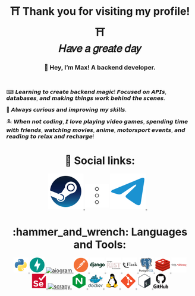 <div align="center">
  <h1> ⛩️ Thank you for visiting my profile! ⛩️ <br>𝐻𝑎𝑣𝑒 𝑎 𝑔𝑟𝑒𝑎𝑡𝑒 𝑑𝑎𝑦</h1>
</div>

<div align="center">
  <h3>👋 Hey, I’m Max! A backend developer.</h3><br>
  <p align="left">
    ⌨ 𝙇𝙚𝙖𝙧𝙣𝙞𝙣𝙜 𝙩𝙤 𝙘𝙧𝙚𝙖𝙩𝙚 𝙗𝙖𝙘𝙠𝙚𝙣𝙙 𝙢𝙖𝙜𝙞𝙘! 𝙁𝙤𝙘𝙪𝙨𝙚𝙙 𝙤𝙣 𝘼𝙋𝙄𝙨, 𝙙𝙖𝙩𝙖𝙗𝙖𝙨𝙚𝙨, 𝙖𝙣𝙙 𝙢𝙖𝙠𝙞𝙣𝙜 𝙩𝙝𝙞𝙣𝙜𝙨 𝙬𝙤𝙧𝙠 𝙗𝙚𝙝𝙞𝙣𝙙 𝙩𝙝𝙚 𝙨𝙘𝙚𝙣𝙚𝙨.
  </p>
  <p align="left">
    🦾 𝘼𝙡𝙬𝙖𝙮𝙨 𝙘𝙪𝙧𝙞𝙤𝙪𝙨 𝙖𝙣𝙙 𝙞𝙢𝙥𝙧𝙤𝙫𝙞𝙣𝙜 𝙢𝙮 𝙨𝙠𝙞𝙡𝙡𝙨.
  </p>
  <p align="left">
    🏝️ 𝙒𝙝𝙚𝙣 𝙣𝙤𝙩 𝙘𝙤𝙙𝙞𝙣𝙜, 𝙄 𝙡𝙤𝙫𝙚 𝙥𝙡𝙖𝙮𝙞𝙣𝙜 𝙫𝙞𝙙𝙚𝙤 𝙜𝙖𝙢𝙚𝙨, 𝙨𝙥𝙚𝙣𝙙𝙞𝙣𝙜 𝙩𝙞𝙢𝙚 𝙬𝙞𝙩𝙝 𝙛𝙧𝙞𝙚𝙣𝙙𝙨, 𝙬𝙖𝙩𝙘𝙝𝙞𝙣𝙜 𝙢𝙤𝙫𝙞𝙚𝙨, 𝙖𝙣𝙞𝙢𝙚, 𝙢𝙤𝙩𝙤𝙧𝙨𝙥𝙤𝙧𝙩 𝙚𝙫𝙚𝙣𝙩𝙨, 𝙖𝙣𝙙 𝙧𝙚𝙖𝙙𝙞𝙣𝙜 𝙩𝙤 𝙧𝙚𝙡𝙖𝙭 𝙖𝙣𝙙 𝙧𝙚𝙘𝙝𝙖𝙧𝙜𝙚!
  </p>
</div>

<div align="center">
    <h1> 📱 Social links:</h1>
  <a href="https://steamcommunity.com/id/m3Ruchey/" target="_blank">
    <img src="https://github.com/Rxyalxrd/Rxyalxrd/blob/main/steam-svgrepo-com.svg"/>
  </a>
  <a>
    <sup>
      <img src="https://github.com/Rxyalxrd/Rxyalxrd/blob/main/dots-vertical-svgrepo-com%20(1).svg" />
    </sup>
  </a>
  <a href="https://t.me/Rxyalxrd" target="_blank">
    <img src="https://github.com/Rxyalxrd/Rxyalxrd/blob/main/telegram-communication-chat-interaction-network-connection-svgrepo-com.svg"/>
  </a>ㅤ
</div>

<div align="center">
  <h1> :hammer_and_wrench: Languages and Tools:</h1>
</div>

<div align="center">
  <a href="https://www.python.org/doc/" target="_blank">
    <img src="https://raw.githubusercontent.com/devicons/devicon/master/icons/python/python-original.svg" title="Python" alt="python" width="40" height="40"/>
  </a>
  <a href="https://fastapi.tiangolo.com/" target="_blank">
    <img src="https://github.com/devicons/devicon/blob/master/icons/fastapi/fastapi-original.svg" title="FastApi" alt="fastapi" width="40" height="40"/>
  </a>
  <a href="https://docs.aiogram.dev/en/stable/" target="_blank">
    <img src="https://docs.aiogram.dev/en/stable/_static/logo.png" title="Aiogram" alt="aiogram" width="40" height="40"/>
  </a>
  <a href="https://learning.postman.com/docs/getting-started/introduction/" target="_blank">
    <img src="https://github.com/devicons/devicon/blob/master/icons/postman/postman-original.svg" title="Postman" alt="postman" width="40" height="40"/>
  </a>
  <a href="https://docs.djangoproject.com/" target="_blank">
    <img src="https://github.com/devicons/devicon/blob/master/icons/django/django-plain-wordmark.svg" title="Django" alt="django" width="40" height="40"/>
  </a>
  <a href="https://www.django-rest-framework.org/" target="_blank">
    <img src="https://github.com/devicons/devicon/blob/master/icons/djangorest/djangorest-original-wordmark.svg" title="DRF" alt="drf" width="40" height="40"/>
  </a>
  <a href="https://flask.palletsprojects.com/" target="_blank">
    <img src="https://github.com/devicons/devicon/blob/master/icons/flask/flask-original-wordmark.svg" title="Flask" alt="flask" width="40" height="40"/>
  </a>
  <a href="https://www.postgresql.org/docs/" target="_blank">
    <img src="https://github.com/devicons/devicon/blob/master/icons/postgresql/postgresql-original-wordmark.svg" title="Postgresql" alt="postgresql" width="40" height="40"/>
  </a>
  <a href="https://redis.io/?ref=kubedexcom" target="_blank">
    <img src=https://github.com/devicons/devicon/blob/master/icons/redis/redis-original.svg title="Redis" alt="redis" width="40" height="40"/>
  </a>
  <a href="https://docs.sqlalchemy.org/" target="_blank">
    <img src="https://github.com/devicons/devicon/blob/master/icons/sqlalchemy/sqlalchemy-original-wordmark.svg" title="SqlAlchemy" alt="sqlalchemy" width="40" height="40"/>
  </a>
  <a href="https://www.selenium.dev/documentation/" target="_blank">
    <img src="https://github.com/devicons/devicon/blob/master/icons/selenium/selenium-original.svg" title="Selenium" alt="Selenium" width="40" height="40"/>
  </a>
  <a href="https://docs.scrapy.org/en/latest/" target="_blank">
    <img src="https://github.com/scrapinghub/learn.scrapinghub.com/blob/master/_includes/icons/icon-scrapy.svg" title="Scrapy" alt="scrapy" width="40" height="40"/>
  </a>
  <a href="https://nginx.org/en/docs/" target="_blank">
    <img src="https://raw.githubusercontent.com/devicons/devicon/master/icons/nginx/nginx-original.svg" title="Nginx" alt="Nginx" width="40" height="40"/>
  </a>
  <a href="https://docs.docker.com/" target="_blank">
    <img src="https://raw.githubusercontent.com/devicons/devicon/master/icons/docker/docker-original-wordmark.svg" title="Docker" alt="docker" width="40" height="40"/>
  </a>
  <a href="https://www.kernel.org/doc/" target="_blank">
    <img src="https://raw.githubusercontent.com/devicons/devicon/master/icons/linux/linux-original.svg" title="Linux" alt="Linux" width="40" height="40"/>
  </a>
  <a href="https://git-scm.com/doc" target="_blank">
    <img src="https://github.com/devicons/devicon/blob/master/icons/git/git-original.svg" title="Git" alt="Git" width="40" height="40"/>
  </a>
  <a href="https://www.gnu.org/software/bash/manual/" target="_blank">
    <img src="https://github.com/devicons/devicon/blob/master/icons/bash/bash-original.svg" title="Bash" alt="bash" width="40" height="40"/>
  </a>
  <a href="https://docs.github.com/" target="_blank">
    <img src="https://github.com/devicons/devicon/blob/master/icons/github/github-original-wordmark.svg" title="GitHub" alt="github" width="40" height="40"/>
  </a>
</div>
  ㅤ
</div>

<!--- ![alt text](https://github.com/Rxyalxrd/Rxyalxrd/blob/main/github-header-image.png?raw=true) --->
<!---
Rxyalxrd/Rxyalxrd is a ✨ special ✨ repository because its `README.md` (this file) appears on your GitHub profile.
You can click the Preview link to take a look at your changes.
--->
